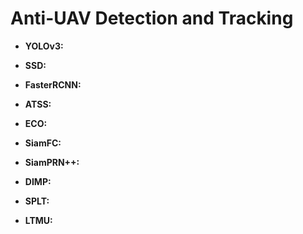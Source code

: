 # Anti-UAV Detection and Tracking









* **YOLOv3:**

* **SSD:**

* **FasterRCNN:**

* **ATSS:**

* **ECO:**

* **SiamFC:** 

* **SiamPRN++:**  

* **DIMP:**

* **SPLT:**

* **LTMU:**
